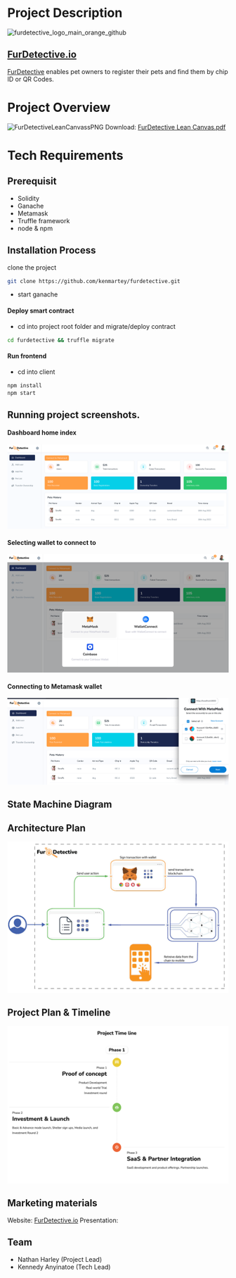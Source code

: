# Project Description
![furdetective_logo_main_orange_github](https://user-images.githubusercontent.com/99918492/185279398-900337f9-e5c4-40d7-94c0-9e82bac8dbfb.jpg)

## [FurDetective.io](https://furdetective.io)

[FurDetective](https://furdetective.io) enables pet owners to register their pets and find them by chip ID or QR Codes.

# Project Overview
![FurDetectiveLeanCanvassPNG](https://user-images.githubusercontent.com/99918492/185234704-d12fdaf5-20e3-42ed-9ff3-4425f7651710.png)
Download: [FurDetective Lean Canvas.pdf](https://github.com/kenmartey/furdetective/files/9365804/FurDetective.Lean.Canvas.pdf)



# Tech Requirements

## Prerequisit

- Solidity
- Ganache
- Metamask
- Truffle framework
- node & npm

## Installation Process

clone the project

```sh
git clone https://github.com/kenmartey/furdetective.git
```

- start ganache

#### Deploy smart contract

- cd into project root folder and migrate/deploy contract

```sh
cd furdetective && truffle migrate
```

#### Run frontend

- cd into client

```sh
npm install
npm start
```

## Running project screenshots.

#### Dashboard home index

![Dashboard Index](./client/src/styles/dasboard/assets/img/dashboard_index.png)

#### Selecting wallet to connect to

![Dashboard Index](./client/src/styles/dasboard/assets/img/wallet_selection.png)

#### Connecting to Metamask wallet

![Dashboard Index](./client/src/styles/dasboard/assets/img/metamask_wallet.png)

## State Machine Diagram

## Architecture Plan
![Dashboard Index](./client/src/styles/dasboard/assets/img/architecture_plan.jpg)

## Project Plan & Timeline
![Dashboard Index](./client/src/styles/dasboard/assets/img/project_timeline.png)

## Marketing materials
Website: [FurDetective.io](https://furdetective.io)
Presentation: 


## Team

- Nathan Harley (Project Lead)
- Kennedy Anyinatoe (Tech Lead)
